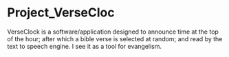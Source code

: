 # Project_VerseCloc
VerseClock is a software/application designed to announce time at the top of the hour; after which a bible verse is selected at random; and read by the text to speech engine. I see it as a tool for evangelism. 
